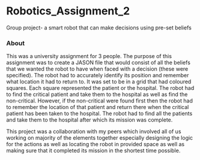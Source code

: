 # Robotics_Assignment_2
Group project- a smart robot that can make decisions using pre-set beliefs 

<h3> About </h3>

<p> This was a university assignment for 3 people. The purpose of this assignment was to create a JASON file that would consist of all the 
beliefs that we wanted the robot to have when faced with a decision (these were specified). The robot had to accurately identify its 
position and remember what location it had to return to. It was set to be in a grid that had coloured squares. Each square represented
the patient or the hospital. The robot had to find the critical patient and take them to the hospital as well as find the non-critical.
However, if the non-critical were found first then the robot had to remember the location of that patient and return there when the 
critical patient has been taken to the hospital. The robot had to find all the patients and take them to the hospital after which its 
mission was complete.</p>

<p> This project was a collaboration with my peers which involved all of us working on majority of the elements together especially 
designing the logic for the actions as well as locating the robot in provided space as well as making sure that it completed its 
mission in the shortest time possible. </p>
